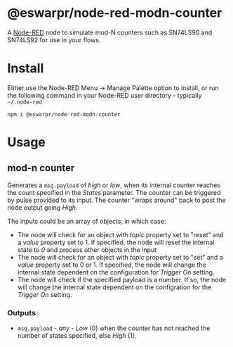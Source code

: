 # @eswarpr/node-red-modn-counter

A [Node-RED](https://nodered.org) node to simulate mod-N counters such as SN74LS90 and SN74LS92
for use in your flows.

# Install

Either use the Node-RED Menu -> Manage Palette option to install, or run the following command in your Node-RED user directory -
typically ``~/.node-red``

``
npm i @eswarpr/node-red-modn-counter
``

# Usage

## mod-n counter
Generates a ``msg.payload`` of _high_ or _low_, when its internal counter reaches
the count specified in the _States_ parameter. The counter can be triggered by pulse
provided to its input. The counter "wraps around" back to post the node output going _High_.

The inputs could be an array of objects, in which case:
- The node will check for an object with _topic_ property set to "reset" and a _value_ property set to 1. If specified,
the node will reset the internal state to _0_ and process other objects in the input
- The node will check for an object with _topic_ property set to "set" and a _value_ property set to 0 or 1. If specified,
the node will change the internal state dependent on the configuration for _Trigger On_ setting.
- The node will check if the specified payload is a number. If so, the node will change the internal
state dependent on the configration for the _Trigger On_ setting.


### Outputs
- ``msg.payload`` - _any_ - _Low_ (0) when the counter has not reached the number of states specified, else _High_ (1).
